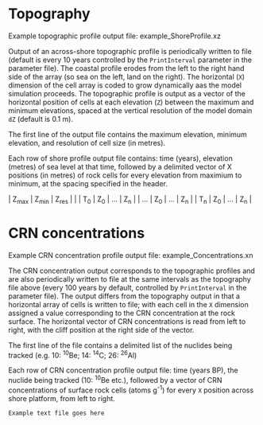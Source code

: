 Topography
===
Example topographic profile output file: example_ShoreProfile.xz

Output of an across-shore topographic profile is periodically written to file (default is every 10 years controlled by the `PrintInterval` parameter in the parameter file). The coastal profile erodes from  the left to the right hand side of the array (so sea on the left, land on the right). The horizontal (`X`) dimension of the cell array is coded to grow dynamically aas the model simulation proceeds. The topographic profile is output as a vector of the horizontal position of cells at each elevation (`Z`) between the maximum and minimum elevations, spaced at the vertical resolution of the model domain `dZ` (default is 0.1 m).

The first line of the output file contains the maximum elevation, minimum elevation, and resolution of cell size (in metres).

Each row of shore profile output file contains: time (years), elevation (metres) of sea level at that time, followed by a delimited vector of X positions (in metres) of rock cells for every elevation from maximium to minimum, at the spacing specified in the header.

| Z<sub>max</sub> | Z<sub>min</sub> | Z<sub>res</sub> | |
| T<sub>0</sub> | Z<sub>0</sub> | ... | Z<sub>n</sub> |
| ... | Z<sub>0</sub> | ... | Z<sub>n</sub> |
| T<sub>n</sub> | Z<sub>0</sub> | ... | Z<sub>n</sub> |

CRN concentrations
===

Example CRN concentration profile output file: example_Concentrations.xn

The CRN concentration output corresponds to the topographic profiles and are also periodically written to file at the same intervals as the topography file above (every 100 years by default, controlled by `PrintInterval` in the parameter file). The output differs from the topography output in that a horizontal array of cells is written to file; with each cell in the `X` dimension assigned a value corresponding to the CRN concentration at the rock surface. The horizontal vector of CRN concentrations is read from left to right, with the cliff position at the right side of the vector. 

The first line of the file contains a delimited list of the nuclides being tracked (e.g. 10: <sup>10</sup>Be; 14: <sup>14</sup>C; 26: <sup>26</sup>Al) 

Each row of CRN concentration profile output file: time (years BP), the nuclide being tracked (10: <sup>10</sup>Be etc.), followed by a vector of CRN concentrations of surface rock cells (atoms g<sup>-1</sup>) for every `X` position across shore platform, from left to right. 

```
Example text file goes here
```